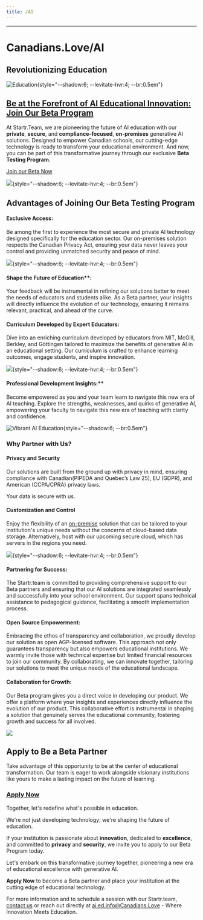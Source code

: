 ```yaml
---
title: /AI
---
```


---

# Canadians.Love/AI
## Revolutionizing Education 

![Education](https://images.unsplash.com/photo-1523580846011-d3a5bc25702b?ixlib=rb-4.0.3&q=85&fm=jpg&crop=entropy&cs=srgb){style="--shadow:6; --levitate-hvr:4; --br:0.5em"}

## [Be at the Forefront of AI Educational Innovation: Join Our Beta Program](/AI/Signup)

At Startr.Team, we are pioneering the future of AI education with our **private**, **secure**, and **compliance-focused**, **on-premises** generative AI solutions. Designed to empower Canadian schools, our cutting-edge technology is ready to transform your educational environment. And now, you can be part of this transformative journey through our exclusive **Beta Testing Program**.

[Join our Beta Now](/AI/Signup)

![](https://images.unsplash.com/photo-1516321497487-e288fb19713f?ixlib=rb-4.0.3&q=85&fm=jpg&crop=entropy&cs=srgb){style="--shadow:6; --levitate-hvr:4; --br:0.5em"}

## Advantages of Joining Our Beta Testing Program

#### Exclusive Access: 

Be among the first to experience the most secure and private AI technology designed specifically for the education sector. Our on-premises solution respects the Canadian Privacy Act, ensuring your data never leaves your control and providing unmatched security and peace of mind.

![](https://images.unsplash.com/photo-1546188994-07c34f6e5e1b?ixlib=rb-4.0.3&q=85&fm=jpg&crop=entropy&cs=srgb){style="--shadow:6; --levitate-hvr:4; --br:0.5em"}

#### Shape the Future of Education**: 
Your feedback will be instrumental in refining our solutions better to meet the needs of educators and students alike. As a Beta partner, your insights will directly influence the evolution of our technology, ensuring it remains relevant, practical, and ahead of the curve.

####  **Curriculum Developed by Expert Educators**: 
Dive into an enriching curriculum developed by educators from MIT, McGill, Berkley, and Göttingen tailored to maximize the benefits of generative AI in an educational setting. Our curriculum is crafted to enhance learning outcomes, engage students, and inspire innovation.

![](https://images.unsplash.com/photo-1546410531-bb4caa6b424d?ixlib=rb-4.0.3&q=85&fm=jpg&crop=entropy&cs=srgb){style="--shadow:6; --levitate-hvr:4; --br:0.5em"}

#### Professional Development Insights:** 
Become empowered as you and your team learn to navigate this new era of AI teaching. Explore the strengths, weaknesses, and quirks of generative AI, empowering your faculty to navigate this new era of teaching with clarity and confidence.

![Vibrant AI Education](/AI/vibrant-ai-education.png){style="--shadow:6;  --br:0.5em"}

### Why Partner with Us?

#### Privacy and Security 
Our solutions are built from the ground up with privacy in mind, ensuring compliance with Canadian(PIPEDA and  Quebec’s Law 25), EU (GDPR), and American (CCPA/CPRA) privacy laws. 

Your data is secure with us.

#### Customization and Control 
Enjoy the flexibility of an [on-premise](/AI/on-site) solution that can be tailored to your institution's unique needs without the concerns of cloud-based data storage. Alternatively, host with our upcoming secure cloud, which has servers in the regions you need.

![](https://images.unsplash.com/photo-1508780709619-79562169bc64?ixlib=rb-4.0.3&q=85&fm=jpg&crop=entropy&cs=srgb){style="--shadow:6; --levitate-hvr:4; --br:0.5em"}

#### Partnering for Success:
The Startr.team is committed to providing comprehensive support to our Beta partners and ensuring that our AI solutions are integrated seamlessly and successfully into your school environment. Our support spans technical assistance to pedagogical guidance, facilitating a smooth implementation process.

#### Open Source Empowerment:
Embracing the ethos of transparency and collaboration, we proudly develop our solution as open AGP-licensed software. This approach not only guarantees transparency but also empowers educational institutions. We warmly invite those with technical expertise but limited financial resources to join our community. By collaborating, we can innovate together, tailoring our solutions to meet the unique needs of the educational landscape.

#### Collaboration for Growth:
Our Beta program gives you a direct voice in developing our product. We offer a platform where your insights and experiences directly influence the evolution of our product. This collaborative effort is instrumental in shaping a solution that genuinely serves the educational community, fostering growth and success for all involved.

![](https://images.unsplash.com/photo-1508780709619-79562169bc64?ixlib=rb-4.0.3&q=85&fm=jpg&crop=entropy&cs=srgb)

## Apply to Be a Beta Partner

Take advantage of this opportunity to be at the center of educational transformation. Our team is eager to work alongside visionary institutions like yours to make a lasting impact on the future of learning.

### [Apply Now](/AI/signup)

Together, let's redefine what's possible in education.

We're not just developing technology; we're shaping the future of education.

If your institution is passionate about **innovation**, dedicated to **excellence**, and committed to **privacy** and **security**, we invite you to apply to our Beta Program today.

Let's embark on this transformative journey together, pioneering a new era of educational excellence with generative AI.

**Apply Now** to become a Beta partner and place your institution at the cutting edge of educational technology.

For more information and to schedule a session with our Startr.team, [contact us](/connecting) or reach out directly at ai.ed.info@Canadians.Love - Where Innovation Meets Education.